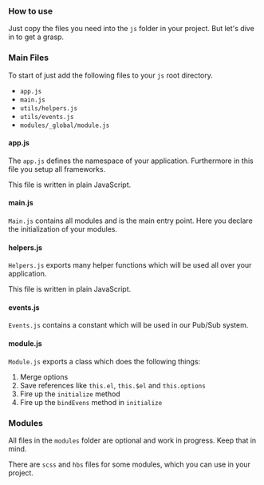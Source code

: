 ### How to use

Just copy the files you need into the `js` folder in your project. But let's dive in to get a grasp.

### Main Files

To start of just add the following files to your `js` root directory.

- `app.js` 
- `main.js`
- `utils/helpers.js`
- `utils/events.js`
- `modules/_global/module.js`

#### app.js

The `app.js` defines the namespace of your application. Furthermore in this file you setup all frameworks. 

This file is written in plain JavaScript.

#### main.js

`Main.js` contains all modules and is the main entry point. Here you declare the initialization of your modules. 

#### helpers.js

`Helpers.js` exports many helper functions which will be used all over your application.

This file is written in plain JavaScript.

#### events.js

`Events.js` contains a constant which will be used in our Pub/Sub system. 

#### module.js

`Module.js` exports a class which does the following things:

1. Merge options 
2. Save references like `this.el`, `this.$el` and `this.options`
2. Fire up the `initialize` method
3. Fire up the `bindEvens` method in `initialize`

### Modules

All files in the `modules` folder are optional and work in progress. Keep that in mind.

There are `scss` and `hbs` files for some modules, which you can use in your project. 
